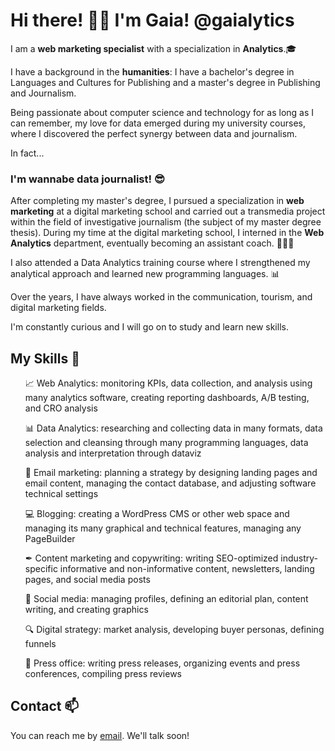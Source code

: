 # Hi there! 🤙🏻 I'm Gaia! @gaialytics
I am a <b>web marketing specialist</b> with a specialization in <b>Analytics</b>.🎓

I have a background in the <b>humanities</b>: I have a bachelor's degree in Languages and Cultures for Publishing and a master's degree in Publishing and Journalism.

Being passionate about computer science and technology for as long as I can remember, my love for data emerged during my university courses, where I discovered the perfect synergy between data and journalism.

In fact...
### I'm wannabe data journalist! 😎

After completing my master's degree, I pursued a specialization in <b>web marketing</b> at a digital marketing school and carried out a transmedia project within the field of investigative journalism (the subject of my master degree thesis). During my time at the digital marketing school, I interned in the <b>Web Analytics</b> department, eventually becoming an assistant coach. 👩🏻‍🏫

I also attended a Data Analytics training course where I strengthened my analytical approach and learned new programming languages. 📊

Over the years, I have always worked in the communication, tourism, and digital marketing fields.

I'm constantly curious and I will go on to study and learn new skills.


## My Skills 🌱
<ul>📈 Web Analytics: monitoring KPIs, data collection, and analysis using many analytics software, creating reporting dashboards, A/B testing, and CRO analysis</ul>
<ul>📊 Data Analytics: researching and collecting data in many formats, data selection and cleansing through many programming languages, data analysis and interpretation through dataviz</ul>
<ul>📧 Email marketing: planning a strategy by designing landing pages and email content, managing the contact database, and adjusting software technical settings</ul>
<ul>💻 Blogging: creating a WordPress CMS or other web space and managing its many graphical and technical features, managing any PageBuilder</ul>
<ul>✒ Content marketing and copywriting: writing SEO-optimized industry-specific informative and non-informative content, newsletters, landing pages, and social media posts</ul>
<ul>📱 Social media: managing profiles, defining an editorial plan, content writing, and creating graphics</ul>
<ul>🔍 Digital strategy: market analysis, developing buyer personas, defining funnels</ul>
<ul>📰 Press office: writing press releases, organizing events and press conferences, compiling press reviews</ul>

## Contact 📫
You can reach me by <a href="mailto:gc.gaiacorradino@gmail.com">email</a>. We'll talk soon!


<!--- -
👋 Hi, I’m @gaialytics
- 👀 I’m interested in ...
- 🌱 I’m currently learning ...
- 💞️ I’m looking to collaborate on ...
- 📫 How to reach me ...
gaialytics/gaialytics is a ✨ special ✨ repository because its `README.md` (this file) appears on your GitHub profile.
You can click the Preview link to take a look at your changes.
--->

